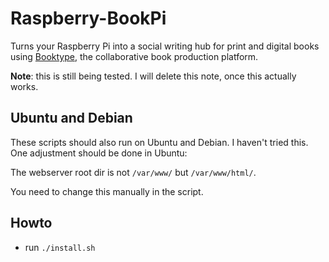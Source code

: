 # Raspberry-BookPi
Turns your Raspberry Pi into a social writing hub for print and digital books using [Booktype](http://booktype.pro), the collaborative book production platform.

**Note**: this is still being tested. I will delete this note, once this actually works.

## Ubuntu and Debian

These scripts should also run on Ubuntu and Debian. I haven't tried this. One adjustment should be done in Ubuntu:

The webserver root dir is not `/var/www/` but `/var/www/html/`.

You need to change this manually in the script.

## Howto

* run `./install.sh`

